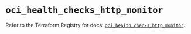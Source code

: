 # `oci_health_checks_http_monitor`

Refer to the Terraform Registry for docs: [`oci_health_checks_http_monitor`](https://registry.terraform.io/providers/oracle/oci/6.18.0/docs/resources/health_checks_http_monitor).
